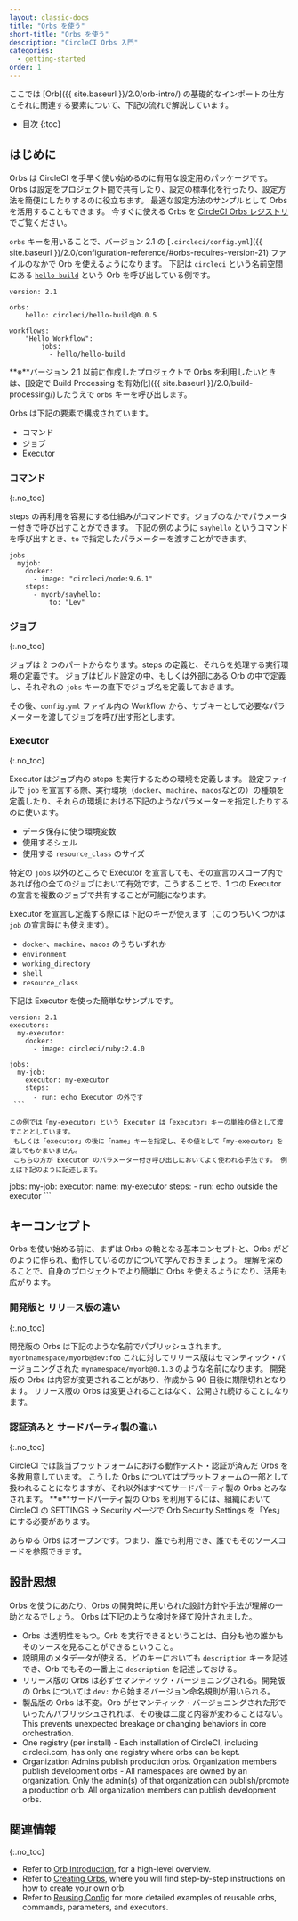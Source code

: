 ```yaml
---
layout: classic-docs
title: "Orbs を使う"
short-title: "Orbs を使う"
description: "CircleCI Orbs 入門"
categories:
  - getting-started
order: 1
---
```

ここでは [Orb]({{ site.baseurl }}/2.0/orb-intro/) の基礎的なインポートの仕方とそれに関連する要素について、下記の流れで解説しています。

- 目次 {:toc}

## はじめに

Orbs は CircleCI を手早く使い始めるのに有用な設定用のパッケージです。 Orbs は設定をプロジェクト間で共有したり、設定の標準化を行ったり、設定方法を簡便にしたりするのに役立ちます。 最適な設定方法のサンプルとして Orbs を活用することもできます。 今すぐに使える Orbs を [CircleCI Orbs レジストリ](https://circleci.com/orbs/registry/) でご覧ください。

`orbs` キーを用いることで、バージョン 2.1 の [`.circleci/config.yml`]({{ site.baseurl }}/2.0/configuration-reference/#orbs-requires-version-21) ファイルのなかで Orb を使えるようになります。 下記は `circleci` という名前空間にある [`hello-build`](https://circleci.com/orbs/registry/orb/circleci/hello-build) という Orb を呼び出している例です。

    version: 2.1
    
    orbs:
        hello: circleci/hello-build@0.0.5
    
    workflows:
        "Hello Workflow":
            jobs:
              - hello/hello-build
    

**※**バージョン 2.1 以前に作成したプロジェクトで Orbs を利用したいときは、[設定で Build Processing を有効化]({{ site.baseurl }}/2.0/build-processing/)したうえで `orbs` キーを呼び出します。

Orbs は下記の要素で構成されています。

- コマンド
- ジョブ
- Executor 

### コマンド

{:.no_toc}

steps の再利用を容易にする仕組みがコマンドです。ジョブのなかでパラメーター付きで呼び出すことができます。 下記の例のように `sayhello` というコマンドを呼び出すとき、`to` で指定したパラメーターを渡すことができます。

    jobs
      myjob:
        docker:
          - image: "circleci/node:9.6.1"
        steps:
          - myorb/sayhello:
              to: "Lev"
    

### ジョブ

{:.no_toc}

ジョブは 2 つのパートからなります。steps の定義と、それらを処理する実行環境の定義です。 ジョブはビルド設定の中、もしくは外部にある Orb の中で定義し、それぞれの `jobs` キーの直下でジョブ名を定義しておきます。

その後、`config.yml` ファイル内の Workflow から、サブキーとして必要なパラメーターを渡してジョブを呼び出す形とします。

### Executor

{:.no_toc}

Executor はジョブ内の steps を実行するための環境を定義します。 設定ファイルで `job` を宣言する際、実行環境（`docker`、`machine`、`macos`などの）の種類を定義したり、それらの環境における下記のようなパラメーターを指定したりするのに使います。

- データ保存に使う環境変数
- 使用するシェル
- 使用する `resource_class` のサイズ

特定の `jobs` 以外のところで Executor を宣言しても、その宣言のスコープ内であれば他の全てのジョブにおいて有効です。こうすることで、1 つの Executor の宣言を複数のジョブで共有することが可能になります。

Executor を宣言し定義する際には下記のキーが使えます（このうちいくつかは `job` の宣言時にも使えます）。

- `docker`、`machine`、`macos` のうちいずれか
- `environment`
- `working_directory`
- `shell`
- `resource_class`

下記は Executor を使った簡単なサンプルです。

    version: 2.1
    executors:
      my-executor:
        docker:
          - image: circleci/ruby:2.4.0
    
    jobs:
      my-job:
        executor: my-executor
        steps:
          - run: echo Executor の外です
     ```
    
    この例では「my-executor」という Executor は「executor」キーの単独の値として渡すこととしています。
     もしくは「executor」の後に「name」キーを指定し、その値として「my-executor」を渡してもかまいません。
     こちらの方が Executor のパラメーター付き呼び出しにおいてよく使われる手法です。 例えば下記のように記述します。
    
    

jobs: my-job: executor: name: my-executor steps: - run: echo outside the executor ```

## キーコンセプト

Orbs を使い始める前に、まずは Orbs の軸となる基本コンセプトと、Orbs がどのように作られ、動作しているのかについて学んでおきましょう。 理解を深めることで、自身のプロジェクトでより簡単に Orbs を使えるようになり、活用も広がります。

### 開発版と リリース版の違い

{:.no_toc}

開発版の Orbs は下記のような名前でパブリッシュされます。 ```myorbnamespace/myorb@dev:foo``` これに対してリリース版はセマンティック・バージョニングされた `mynamespace/myorb@0.1.3` のような名前になります。 開発版の Orbs は内容が変更されることがあり、作成から 90 日後に期限切れとなります。 リリース版の Orbs は変更されることはなく、公開され続けることになります。

### 認証済みと サードパーティ製の違い

{:.no_toc}

CircleCI では該当プラットフォームにおける動作テスト・認証が済んだ Orbs を多数用意しています。 こうした Orbs についてはプラットフォームの一部として扱われることになりますが、それ以外はすべてサードパーティ製の Orbs とみなされます。 **※**サードパーティ製の Orbs を利用するには、組織において CircleCI の SETTINGS → Security ページで Orb Security Settings を「Yes」にする必要があります。

<aside class="notice">
あらゆる Orbs はオープンです。つまり、誰でも利用でき、誰でもそのソースコードを参照できます。 
</aside>

## 設計思想

Orbs を使うにあたり、Orbs の開発時に用いられた設計方針や手法が理解の一助となるでしょう。 Orbs は下記のような検討を経て設計されました。

- Orbs は透明性をもつ。Orb を実行できるということは、自分も他の誰かもそのソースを見ることができるということ。
- 説明用のメタデータが使える。どのキーにおいても ```description``` キーを記述でき、Orb でもその一番上に `description` を記述しておける。
- リリース版の Orbs は必ずセマンティック・バージョニングされる。開発版の Orbs については `dev:` から始まるバージョン命名規則が用いられる。
- 製品版の Orbs は不変。Orb がセマンティック・バージョニングされた形でいったんパブリッシュされれば、その後は二度と内容が変わることはない。 This prevents unexpected breakage or changing behaviors in core orchestration.
- One registry (per install) - Each installation of CircleCI, including circleci.com, has only one registry where orbs can be kept.
- Organization Admins publish production orbs. Organization members publish development orbs - All namespaces are owned by an organization. Only the admin(s) of that organization can publish/promote a production orb. All organization members can publish development orbs.

## 関連情報

{:.no_toc}

- Refer to [Orb Introduction]({{site.baseurl}}/2.0/orb-intro/), for a high-level overview.
- Refer to [Creating Orbs]({{site.baseurl}}/2.0/creating-orbs/), where you will find step-by-step instructions on how to create your own orb.
- Refer to [Reusing Config]({{site.baseurl}}/2.0/reusing-config/) for more detailed examples of reusable orbs, commands, parameters, and executors.